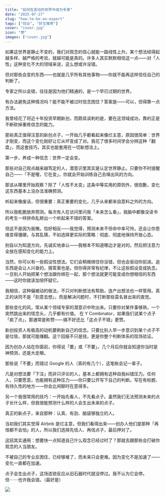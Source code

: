 ```yaml
---
title: "如何在变动的世界中成为专家"
date: "2025-07-27"
slug: "how-to-be-an-expert"
tags: ["创业", "好文推荐"]
cover: "cover.jpg"
icon: "😎"
images: ["cover.jpg"]
---
```

如果这世界是静止不变的，我们对观念的信心就能一路线性上升。某个想法经得起越多样、越严格的考验，就越可能是真的。许多人其实默默相信这一点——对「人性」这种变化不大的领域来说，这么想或许没错。



但对那些会变的东西——也就是几乎所有其他事物——你就不能再这样信任自己的判断了。



专家之所以会错，往往是因为他们精通的，是一个早已过期的世界。



有办法避免这种情况吗？能不能不被过时信念困住？答案是——可以，但得靠一点方法。



我曾经花了将近十年投资早期新创，而颇具讽刺的是，要在这领域成功，靠的正是不断砍掉重练信念的能力。



那些真正值得注意的新创点子，一开始几乎都看起来像烂主意，原因很简单：世界才刚变，而这个变化刚好让它从坏变成了对。我花了很多时间学会分辨这种「翻盘」，而这套技巧，其实也能套用在一切新想法上。



第一步，养成一种信念：世界一定会变。



那些对自己观点越来越笃定的人，潜意识里其实是认定世界静止。只要你不时提醒自己——「不是喔，它在变」，你就会开始训练自己去嗅出风的方向。



那该从哪里开始观察？除了「人性不太变」这条中等实用的原则外，很抱歉，变化这东西基本上没办法准确预测。



听起来像废话，但很重要：真正重要的变化，几乎从来都来自意料之外的方向。



所以我乾脆放弃预测。每次有人在访问里问我「未来怎么看」，我脑中都像没读书的考生一样拼命乱掰出一个听起来不错的答案。



但这不是因为我懒。恰好相反——我觉得，预测未来不但命中率可怜，还会让你思维变得僵硬。与其乱猜，不如选择更实际的策略：彻底、彻底地保持开放心态。



别自以为知道方向，先诚实地承认——我根本不知道哪边才是对的。然后把注意力全放在感知变化的能力上。



当然，你可以有一些假设性想法。它们会稍微绑住你没错，但也会驱动你前进。追东西是会让人兴奋的，猜答案也是。但你得非常有纪律，不让这些假设变成执念。
一旦别人开始把某个想法跟你绑在一起，那个想法就更可能变成你想相信的东西——这时你就该加倍怀疑它。



我相信，这种偏被动的做法，不只对判断想法有帮助，连产出想法也一样管用。真正的诀窍不是「刻意去想」，而是解决问题时，不打断那些莫名冒出来的直觉。



那些变化的风，常从某个领域专家的潜意识中吹出来。只要你对某件事够熟，一个突然跳出来的怪念头，几乎都有价值。
在 Y Combinator，如果我们说某个点子「疯了点」，那通常是称赞——搞不好还比「这点子不错」更赞。



新创投资人有极高的动机要刷新自己的信念。只要比别人早一步意识到某个点子不是垃圾，那就可能赚翻。这个回报不只是钱，更是你整个判断体系的现场验证。



因为创办人站在你面前，你得说「要」或「不要」，几个月后你就会知道你当时是神预测，还是大走眼。



那些说「不要」而错过 Google 的人（真的有几个），这笔帐会记一辈子。



凡是对想法要「下注」而非只评论的人，基本上都拥有这种自我纠错压力。任何人，只要愿意，也能拥有这种压力——你只要公开写下自己的判断。写在有标题、有持久性的地方——你会比闲聊时在意得多。



另一个我很常用的技巧：一开始先看人，不先看点子。虽然我们无法预测未来的点子长什么样，但我很能预测什么样的人会生出未来的点子。



真正的新点子，来自那种：认真、有劲、脑袋够独立的人。



当初我们其实觉得 Airbnb 是烂主意，但我们看得出来——创办人他们是那种「再怪都不会怕」的人，所以我们选择先信人、再信点子，最后押对了。



这招其实通用：想要快一点知道自己什么观念已经过时了？那就去跟那些会打破你观念的人当朋友。



不被自己的专业反困住，已经够难了，而未来只会更难。因为变化不是加速了——变化一直都在加速。



点子会生出点子，这场连锁反应从旧石器时代就没停过。我不认为它会停。
但⋯⋯也许我会错。（最好是）




![](https://prod-files-secure.s3.us-west-2.amazonaws.com/112d0858-5090-4d34-a606-b75eb8d65fd2/46476355-9cf3-4e99-9b7a-3531bc426380/1000202064.png?X-Amz-Algorithm=AWS4-HMAC-SHA256&X-Amz-Content-Sha256=UNSIGNED-PAYLOAD&X-Amz-Credential=ASIAZI2LB466S2C27BDX%2F20250930%2Fus-west-2%2Fs3%2Faws4_request&X-Amz-Date=20250930T151516Z&X-Amz-Expires=3600&X-Amz-Security-Token=IQoJb3JpZ2luX2VjEGcaCXVzLXdlc3QtMiJGMEQCIBAWbOzWRLRH%2Btr5aEbc7tZYsu72q9NIXKpP6xxzls9yAiACieOXWnphnyaFvOTxBcbbE%2Bj9GSRTN7B3Q5R0als7oSqIBAjw%2F%2F%2F%2F%2F%2F%2F%2F%2F%2F8BEAAaDDYzNzQyMzE4MzgwNSIMUL03PHQ0nnID4bd9KtwDxzeK9ZTDIFWo5wibVeWdPTQXsTthAMPo9RwiLsDfb7Akv16xbj13lDX4DNhWAt7AkYlx1Uzj14vwP9urnT%2FtFK0mgaK%2BbxcpcaKXMyJQURrFis3clAwxIe3mBGjxHaEOXYVDaj08Q1%2FLdTesNKET9gJzbqiu2kPB0vTF8vz7m5%2FR5wAOw27e0tjKypiYdgHT5Lbtn65RYNl0nf8%2BjHPcDr9I%2FK4nsaiqH5Q4wlmiUhBYdcL9PXVHBwskIEZuZ3bDHovItpcIv%2FsxgWiDM9PVRFyekzTyAlIK7TcSE38TcvdrAf8j8GvsomzZSqJoprUN904WXzTynINLe4CRTjB4SB7kitu%2FxgdQmWHxm01VeIjdHqT3lLFV0%2Fu64jMBPBj3LTesPG9cOEl%2FCbwP3LQcz%2FDjlR2bUbW2JRKhwuuvzUwsWtsATnztCgXBYtcCO7fhpIdOBqiUa8%2Beo0ID1zMRz9eZ1FMhMf%2F1GwgNWp%2BoRP44piTZDFBUK51c0%2FWnSEuevRYCeNEcIn%2BaCjwzRKH9E35XYJvIcqyPE1QSWWkAz5XDDCz9JKFWDsxuPP%2FHMhOqfMz%2BASmXApSAAWVJLS09MNX5DzSYAPJD2xCOCe9jERwV%2BqeSYBCtDcan47wwsdfvxgY6pgFtVJNiPo1H%2BRS4RmhBWKOgJ9%2BkuJwYh%2BQMdA4bJlaPtJw78TXssG3ml2AhXhU%2FKsyP72Iwxho%2FhrQNWN4yfXkqNpSHRVogWf79VXcTNz1zoW%2FjZTRwmanHtvKtJx%2FUbawp93rjIDxAvPZq%2FzRg5d5Lr0X%2BVLfy9mODT44jCJYP7Rp4%2FmlbUZqFI8nxB%2FNHqfbJUBr1bw86ZYZqJmyZnEYlk09bG%2BXf&X-Amz-Signature=161554bab6acbe5835d2d4243781db483cfefbe3985cc938e52ee82fbf4c61dc&X-Amz-SignedHeaders=host&x-amz-checksum-mode=ENABLED&x-id=GetObject)

